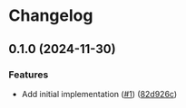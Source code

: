 # Changelog

## 0.1.0 (2024-11-30)


### Features

* Add initial implementation ([#1](https://github.com/noir-lang/schnorr/issues/1)) ([82d926c](https://github.com/noir-lang/schnorr/commit/82d926c4bfffef0083b3eb8cd7c7dfdffe7844df))
